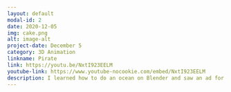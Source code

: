 ```yaml
---
layout: default
modal-id: 2
date: 2020-12-05
img: cake.png
alt: image-alt
project-date: December 5
category: 3D Animation
linkname: Pirate
link: https://youtu.be/NxtI923EELM
youtube-link: https://www.youtube-nocookie.com/embed/NxtI923EELM
description: I learned how to do an ocean on Blender and saw an ad for a mobile game. I then decided to do a parody of it.
---
```

